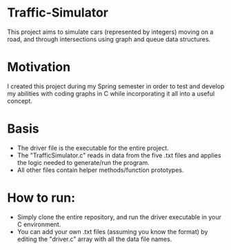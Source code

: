 # Traffic-Simulator
This project aims to simulate cars (represented by integers) moving on a road, and through intersections using graph and queue data structures.
# Motivation
I created this project during my Spring semester in order to test and develop my abilities with coding graphs in C while incorporating it all into a useful concept.
# Basis
- The driver file is the executable for the entire project.
- The "TrafficSimulator.c" reads in data from the five .txt files and applies the logic needed to generate/run the program.
- All other files contain helper methods/function prototypes.
# How to run:
- Simply clone the entire repository, and run the driver executable in your C environment.
- You can add your own .txt files (assuming you know the format) by editing the "driver.c" array with all the data file names.
